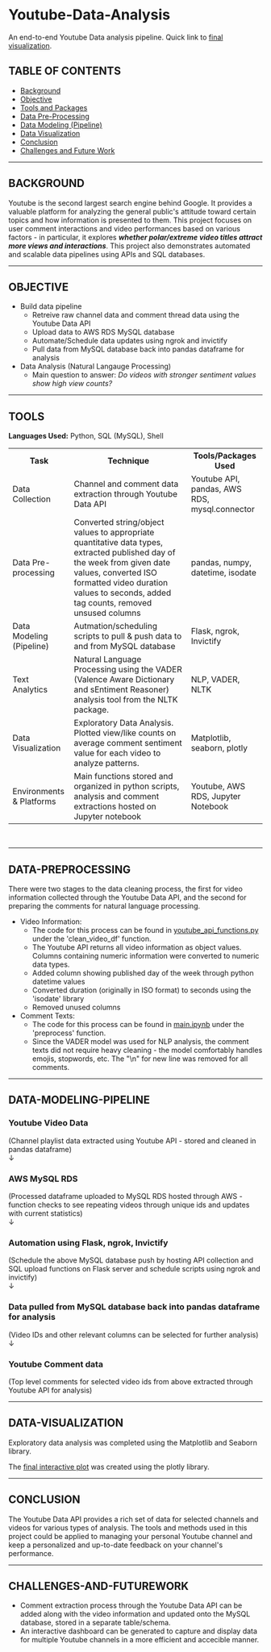 # Youtube-Data-Analysis
 
An end-to-end Youtube Data analysis pipeline. Quick link to [final visualization](https://cjunwon.github.io/Youtube-Data-Analysis/).

## TABLE OF CONTENTS

* [Background](#background)
* [Objective](#objective)
* [Tools and Packages](#tools)
* [Data Pre-Processing](#data-preprocessing)
* [Data Modeling (Pipeline)](#data-modeling-pipeline)
* [Data Visualization](#data-visualization)
* [Conclusion](#conclusion)
* [Challenges and Future Work](#challenges-and-futurework)

<hr>

## BACKGROUND 
Youtube is the second largest search engine behind Google. It provides a valuable platform for analyzing the general public's attitude toward certain topics and how information is presented to them. This project focuses on user comment interactions and video performances based on various factors - in particular, it explores ***whether polar/extreme video titles attract more views and interactions***. This project also demonstrates automated and scalable data pipelines using APIs and SQL databases.

<hr>

## OBJECTIVE 
* Build data pipeline
  * Retreive raw channel data and comment thread data using the Youtube Data API
  * Upload data to AWS RDS MySQL database
  * Automate/Schedule data updates using ngrok and invictify
  * Pull data from MySQL database back into pandas dataframe for analysis
* Data Analysis (Natural Langauge Processing)
  * Main question to answer: *Do videos with stronger sentiment values show high view counts?*

<hr> 

## TOOLS
**Languages Used:** Python, SQL (MySQL), Shell
<table style="width:100%">
  <tr>
    <th>Task</th>
    <th>Technique</th> 
    <th>Tools/Packages Used</th>
  </tr>
  <tr>
    <td>Data Collection</td>
    <td>Channel and comment data extraction through Youtube Data API</td> 
    <td>Youtube API, pandas, AWS RDS, mysql.connector</td>
  </tr>
  <tr>
    <td>Data Pre-processing</td>
    <td>Converted string/object values to appropriate quantitative data types, extracted published day of the week from given date values, converted ISO formatted video duration values to seconds, added tag counts, removed unsused columns</td> 
    <td>pandas, numpy, datetime, isodate</td>
  </tr>
  <tr>
    <td>Data Modeling (Pipeline)</td>
    <td>Autmation/scheduling scripts to pull & push data to and from MySQL database</td> 
    <td>Flask, ngrok, Invictify</td>
  </tr>
  <tr>
    <td>Text Analytics</td>
    <td>Natural Language Processing using the VADER (Valence Aware Dictionary and sEntiment Reasoner) analysis tool from the NLTK package.</td> 
    <td>NLP, VADER, NLTK</td>
  </tr>
  <tr>
    <td>Data Visualization</td>
    <td>Exploratory Data Analysis. Plotted view/like counts on average comment sentiment value for each video to analyze patterns.</td> 
    <td>Matplotlib, seaborn, plotly</td>
  </tr>
  <tr>
    <td>Environments & Platforms</td>
    <td>Main functions stored and organized in python scripts, analysis and comment extractions hosted on Jupyter notebook</td> 
    <td>Youtube, AWS RDS, Jupyter Notebook</td>
  </tr>
</table><br>

<hr>

## DATA-PREPROCESSING

There were two stages to the data cleaning process, the first for video information collected through the Youtube Data API, and the second for preparing the comments for natural language processing.
* Video Information:
  * The code for this process can be found in [youtube_api_functions.py](https://github.com/cjunwon/Youtube-Data-Analysis/blob/main/youtube_api_functions.py) under the 'clean_video_df' function.
  * The Youtube API returns all video information as object values. Columns containing numeric information were converted to numeric data types.
  * Added column showing published day of the week through python datetime values
  * Converted duration (originally in ISO format) to seconds using the 'isodate' library
  * Removed unused columns
* Comment Texts:
  * The code for this process can be found in [main.ipynb](https://github.com/cjunwon/Youtube-Data-Analysis/blob/main/main.ipynb) under the 'preprocess' function.
  * Since the VADER model was used for NLP analysis, the comment texts did not require heavy cleaning - the model comfortably handles emojis, stopwords, etc. The "\n" for new line was removed for all comments.

<hr>

## DATA-MODELING-PIPELINE

<h3>Youtube Video Data</h3>
(Channel playlist data extracted using Youtube API - stored and cleaned in pandas dataframe) <br>
↓
<h3>AWS MySQL RDS</h3>
(Processed dataframe uploaded to MySQL RDS hosted through AWS - function checks to see repeating videos through unique ids and updates with current statistics) <br>
↓
<h3>Automation using Flask, ngrok, Invictify</h3>
(Schedule the above MySQL database push by hosting API collection and SQL upload functions on Flask server and schedule scripts using ngrok and invictify) <br>
↓
<h3>Data pulled from MySQL database back into pandas dataframe for analysis</h3>
(Video IDs and other relevant columns can be selected for further analysis) <br>
↓
<h3>Youtube Comment data </h3>
(Top level comments for selected video ids from above extracted through Youtube API for analysis)

<hr>

## DATA-VISUALIZATION 

Exploratory data analysis was completed using the Matplotlib and Seaborn library.

The [final interactive plot](https://cjunwon.github.io/Youtube-Data-Analysis/) was created using the plotly library.

<hr>

## CONCLUSION 

The Youtube Data API provides a rich set of data for selected channels and videos for various types of analysis. The tools and methods used in this project could be applied to managing your personal Youtube channel and keep a personalized and up-to-date feedback on your channel's performance.

<hr>


## CHALLENGES-AND-FUTUREWORK 

* Comment extraction process through the Youtube Data API can be added along with the video information and updated onto the MySQL database, stored in a separate table/schema.
* An interactive dashboard can be generated to capture and display data for multiple Youtube channels in a more efficient and accecible manner.
